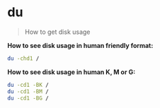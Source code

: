 # du

> How to get disk usage


**How to see disk usage in human friendly format:**

```bash
du -chd1 /
```


**How to see disk usage in human K, M or G:**

```bash
du -cd1 -BK /
du -cd1 -BM /
du -cd1 -BG /
```
